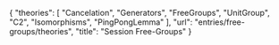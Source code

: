 {
    "theories": [
        "Cancelation",
        "Generators",
        "FreeGroups",
        "UnitGroup",
        "C2",
        "Isomorphisms",
        "PingPongLemma"
    ],
    "url": "entries/free-groups/theories",
    "title": "Session Free-Groups"
}